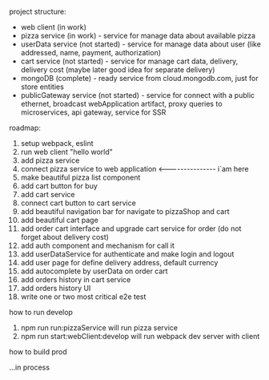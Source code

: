 project structure:
* web client (in work)
* pizza service (in work) - service for manage data about available pizza
* userData service (not started) - service for manage data about user (like addressed, name, payment, authorization)
* cart service (not started) - service for manage cart data, delivery, delivery cost (maybe later good idea for separate delivery)
* mongoDB (complete) - ready service from cloud.mongodb.com, just for store entities
* publicGateway service (not started) - service for connect with a public ethernet, broadcast webApplication artifact, proxy queries to microservices, api gateway, service for SSR

roadmap:
1. setup webpack, eslint
1. run web client "hello world"
1. add pizza service
1. connect pizza service to web application
<--------------- i`am here
1. make beautiful pizza list component
1. add cart button for buy
1. add cart service
1. connect cart button to cart service
1. add beautiful navigation bar for navigate to pizzaShop and cart
1. add beautiful cart page
1. add order cart interface and upgrade cart service for order (do not forget about delivery cost)
1. add auth component and mechanism for call it
1. add userDataService for authenticate and make login and logout
1. add user page for define delivery address, default currency
1. add autocomplete by userData on order cart
1. add orders history in cart service
1. add orders history UI
1. write one or two most critical e2e test

how to run develop
1. npm run run:pizzaService will run pizza service
1. npm run start:webClient:develop will run webpack dev server with client


how to build prod

...in process
